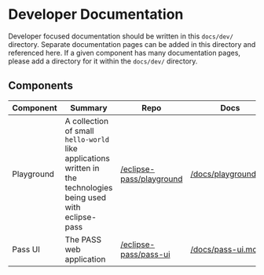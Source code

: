 # Developer Documentation

Developer focused documentation should be written in this `docs/dev/` directory. Separate documentation pages can be added in this directory and referenced here. If a given component has many documentation pages, please add a directory for it within the `docs/dev/` directory.

## Components

| Component | Summary | Repo | Docs |
| --- | --- | --- | --- |
| Playground | A collection of small `hello-world` like applications written in the technologies being used with eclipse-pass | [/eclipse-pass/playground](https://github.com/eclipse-pass/playground) | [/docs/playground.md](/docs/dev/playground.md) |
| Pass UI | The PASS web application | [/eclipse-pass/pass-ui](https://github.com/eclipse-pass/pass-ui) | [/docs/pass-ui.md](/docs/dev/pass-ui.md) |

